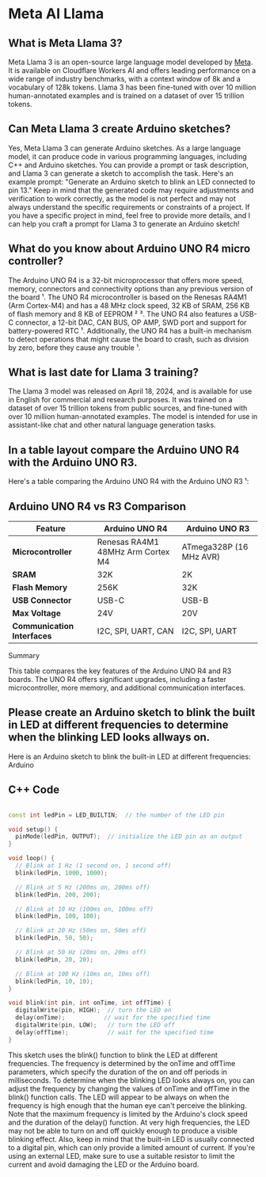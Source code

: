 # Meta AI Llama


## What is Meta Llama 3?

Meta Llama 3 is an open-source large language model developed by [Meta](https://ai.meta.com/blog/meta-llama-3/). It is available on Cloudflare Workers AI and offers leading performance on a wide range of industry benchmarks, with a context window of 8k and a vocabulary of 128k tokens. Llama 3 has been fine-tuned with over 10 million human-annotated examples and is trained on a dataset of over 15 trillion tokens.

## Can Meta Llama 3 create Arduino sketches?

Yes, Meta Llama 3 can generate Arduino sketches. As a large language model, it can produce code in various programming languages, including C++ and Arduino sketches. You can provide a prompt or task description, and Llama 3 can generate a sketch to accomplish the task.
Here's an example prompt: "Generate an Arduino sketch to blink an LED connected to pin 13."
Keep in mind that the generated code may require adjustments and verification to work correctly, as the model is not perfect and may not always understand the specific requirements or constraints of a project.
If you have a specific project in mind, feel free to provide more details, and I can help you craft a prompt for Llama 3 to generate an Arduino sketch!

## What do you know about Arduino UNO R4 micro controller?

The Arduino UNO R4 is a 32-bit microprocessor that offers more speed, memory, connectors and connectivity options than any previous version of the board ¹. The UNO R4 microcontroller is based on the Renesas RA4M1 (Arm Cortex-M4) and has a 48 MHz clock speed, 32 KB of SRAM, 256 KB of flash memory and 8 KB of EEPROM ² ³. The UNO R4 also features a USB-C connector, a 12-bit DAC, CAN BUS, OP AMP, SWD port and support for battery-powered RTC ¹. Additionally, the UNO R4 has a built-in mechanism to detect operations that might cause the board to crash, such as division by zero, before they cause any trouble ¹.

## What is last date for Llama 3 training?

The Llama 3 model was released on April 18, 2024, and is available for use in English for commercial and research purposes. It was trained on a dataset of over 15 trillion tokens from public sources, and fine-tuned with over 10 million human-annotated examples. The model is intended for use in assistant-like chat and other natural language generation tasks.

## In a table layout compare the Arduino UNO R4 with the Arduino UNO R3.

Here's a table comparing the Arduino UNO R4 with the Arduino UNO R3 ¹:

## Arduino UNO R4 vs R3 Comparison

| **Feature** | **Arduino UNO R4** | **Arduino UNO R3** |
| --- | --- | --- |
| **Microcontroller** | Renesas RA4M1 48MHz Arm Cortex M4 | ATmega328P (16 MHz AVR) |
| **SRAM** | 32K | 2K |
| **Flash Memory** | 256K | 32K |
| **USB Connector** | USB-C | USB-B |
| **Max Voltage** | 24V | 20V |
| **Communication Interfaces** | I2C, SPI, UART, CAN | I2C, SPI, UART |

Summary

This table compares the key features of the Arduino UNO R4 and R3 boards. The UNO R4 offers significant upgrades, including a faster microcontroller, more memory, and additional communication interfaces.

## Please create an Arduino sketch to blink the built in LED at different frequencies to determine when the blinking LED looks allways on.

Here is an Arduino sketch to blink the built-in LED at different frequencies:
Arduino

## C++ Code

```cpp

const int ledPin = LED_BUILTIN;  // the number of the LED pin

void setup() {
  pinMode(ledPin, OUTPUT);  // initialize the LED pin as an output
}

void loop() {
  // Blink at 1 Hz (1 second on, 1 second off)
  blink(ledPin, 1000, 1000);

  // Blink at 5 Hz (200ms on, 200ms off)
  blink(ledPin, 200, 200);

  // Blink at 10 Hz (100ms on, 100ms off)
  blink(ledPin, 100, 100);

  // Blink at 20 Hz (50ms on, 50ms off)
  blink(ledPin, 50, 50);

  // Blink at 50 Hz (20ms on, 20ms off)
  blink(ledPin, 20, 20);

  // Blink at 100 Hz (10ms on, 10ms off)
  blink(ledPin, 10, 10);
}

void blink(int pin, int onTime, int offTime) {
  digitalWrite(pin, HIGH);  // turn the LED on
  delay(onTime);           // wait for the specified time
  digitalWrite(pin, LOW);   // turn the LED off
  delay(offTime);           // wait for the specified time
}

```

This sketch uses the blink() function to blink the LED at different frequencies. The frequency is determined by the onTime and offTime parameters, which specify the duration of the on and off periods in milliseconds.
To determine when the blinking LED looks always on, you can adjust the frequency by changing the values of onTime and offTime in the blink() function calls. The LED will appear to be always on when the frequency is high enough that the human eye can't perceive the blinking.
Note that the maximum frequency is limited by the Arduino's clock speed and the duration of the delay() function. At very high frequencies, the LED may not be able to turn on and off quickly enough to produce a visible blinking effect.
Also, keep in mind that the built-in LED is usually connected to a digital pin, which can only provide a limited amount of current. If you're using an external LED, make sure to use a suitable resistor to limit the current and avoid damaging the LED or the Arduino board.
